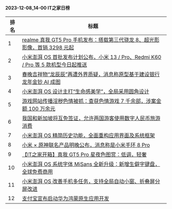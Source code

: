 #### 2023-12-08_14-00  IT之家日榜

| 排名 | 标题|
| --- | ---|
| 1 | [realme 真我 GT5 Pro 手机发布：搭载第三代骁龙 8、超光影影像，首销 3298 元起](https://www.ithome.com/0/737/666.htm) |
| 2 | [小米澎湃 OS 首批发布计划公布，小米 13 / Pro、Redmi K60 / Pro 等 5 款机型今日起推送](https://www.ithome.com/0/737/758.htm) |
| 3 | [春晚吉祥物“龙辰辰”再遭外界质疑，消息称原型基于建设银行龙年金钞 AI 成图](https://www.ithome.com/0/737/729.htm) |
| 4 | [小米澎湃 OS 设计主打“生命感美学”，全局采用圆角设计](https://www.ithome.com/0/737/760.htm) |
| 5 | [游戏网站传播淫秽色情被抓：查获色情游戏 7 千余部，涉案金额 100 万余元](https://www.ithome.com/0/737/704.htm) |
| 6 | [我国和新加坡将互免签证，允许两国游客使用数字人民币旅游消费](https://www.ithome.com/0/737/728.htm) |
| 7 | [小米澎湃 OS 精简历史功能，全面重构应用界面及系统框架](https://www.ithome.com/0/737/752.htm) |
| 8 | [小米 × 原神联名产品明晚公布，消息称是小米手环 8 Pro](https://www.ithome.com/0/737/744.htm) |
| 9 | [【IT之家开箱】真我 GT5 Pro 星夜色图赏：低调，轻奢](https://www.ithome.com/0/737/761.htm) |
| 10 | [小米澎湃 OS 系统字体 MiSans 全新升级：新增生僻字键盘，全球免费商用](https://www.ithome.com/0/737/757.htm) |
| 11 | [小米澎湃 OS 改善手机多任务，支持全局自动小窗、折叠屏分屏改进](https://www.ithome.com/0/737/753.htm) |
| 12 | [支付宝宣布启动华为鸿蒙原生应用开发](https://www.ithome.com/0/737/830.htm) |
